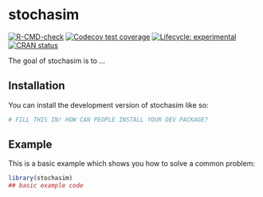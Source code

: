 
<!-- README.md is generated from README.Rmd. Please edit that file -->

# stochasim

<!-- badges: start -->

[![R-CMD-check](https://github.com/stochaGBEM/stochasim/actions/workflows/R-CMD-check.yaml/badge.svg)](https://github.com/stochaGBEM/stochasim/actions/workflows/R-CMD-check.yaml)
[![Codecov test
coverage](https://codecov.io/gh/stochaGBEM/stochasim/branch/main/graph/badge.svg)](https://app.codecov.io/gh/stochaGBEM/stochasim?branch=main)
[![Lifecycle:
experimental](https://img.shields.io/badge/lifecycle-experimental-orange.svg)](https://lifecycle.r-lib.org/articles/stages.html#experimental)
[![CRAN
status](https://www.r-pkg.org/badges/version/stochasim)](https://CRAN.R-project.org/package=stochasim)
<!-- badges: end -->

The goal of stochasim is to …

## Installation

You can install the development version of stochasim like so:

``` r
# FILL THIS IN! HOW CAN PEOPLE INSTALL YOUR DEV PACKAGE?
```

## Example

This is a basic example which shows you how to solve a common problem:

``` r
library(stochasim)
## basic example code
```
